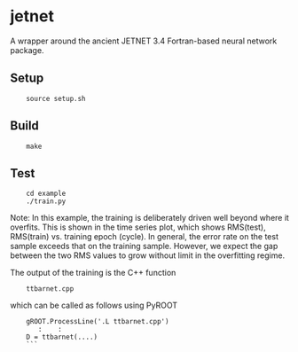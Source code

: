# jetnet
A wrapper around the ancient JETNET 3.4 Fortran-based neural network package.

## Setup
```
	source setup.sh
```

## Build
```
    make
```

## Test
```
    cd example
    ./train.py
```
Note: In this example, the training is deliberately driven well beyond
where it overfits. This is shown in the time series plot, which shows
RMS(test),  RMS(train) vs. training epoch (cycle). In general, the error rate on the test sample exceeds that on the training sample. However, we expect the gap between the two RMS values to grow without limit in the overfitting regime.

The output of the training is the C++ function
```
    ttbarnet.cpp
```
which can be called as follows using PyROOT
```
    gROOT.ProcessLine('.L ttbarnet.cpp')
       :    :
    D = ttbarnet(....)
	```
	
